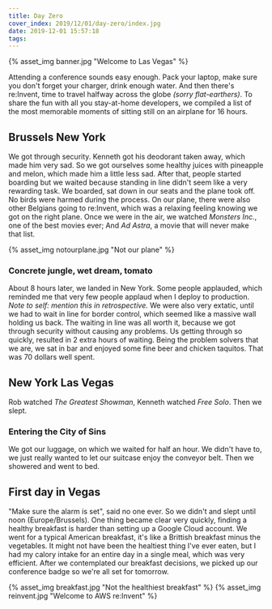 ```yaml
---
title: Day Zero
cover_index: 2019/12/01/day-zero/index.jpg
date: 2019-12-01 15:57:18
tags:
---
```

{% asset_img banner.jpg "Welcome to Las Vegas" %}

Attending a conference sounds easy enough. Pack your laptop, make sure you don't forget your charger, drink enough water. And then there's re:Invent, time to travel halfway across the globe *(sorry flat-earthers)*. To share the fun with all you stay-at-home developers, we compiled a list of the most memorable moments of sitting still on an airplane for 16 hours.

## Brussels <i class="icon fa-plane"></i> New York
We got through security. Kenneth got his deodorant taken away, which made him very sad. So we got ourselves some healthy juices with pineapple and melon, which made him a little less sad. After that, people started boarding but we waited because standing in line didn't seem like a very rewarding task. We boarded, sat down in our seats and the plane took off. No birds were harmed during the process. On our plane, there were also other Belgians going to re:Invent, which was a relaxing feeling knowing we got on the right plane. Once we were in the air, we watched *Monsters Inc.*, one of the best movies ever; And *Ad Astra*, a movie that will never make that list.

{% asset_img notourplane.jpg "Not our plane" %}

### Concrete jungle, wet dream, tomato
About 8 hours later, we landed in New York. Some people applauded, which reminded me that very few people applaud when I deploy to production. *Note to self: mention this in retrospective.* We were also very extatic, until we had to wait in line for border control, which seemed like a massive wall holding us back. 
The waiting in line was all worth it, because we got through security without causing any problems. Us getting through so quickly, resulted in 2 extra hours of waiting. Being the problem solvers that we are, we sat in bar and enjoyed some fine beer and chicken taquitos. That was 70 dollars well spent.

## New York <i class="icon fa-plane"></i> Las Vegas
Rob watched *The Greatest Showman*, Kenneth watched *Free Solo*. Then we slept.

### Entering the City of Sins
We got our luggage, on which we waited for half an hour. We didn't have to, we just really wanted to let our suitcase enjoy the conveyor belt. Then we showered and went to bed.

## First day in Vegas
"Make sure the alarm is set", said no one ever. So we didn't and slept until noon (Europe/Brussels). One thing became clear very quickly, finding a healthy breakfast is harder than setting up a Google Cloud account. We went for a typical American breakfast, it's like a Brittish breakfast minus the vegetables. It might not have been the healtiest thing I've ever eaten, but I had my calory intake for an entire day in a single meal, which was very efficient. After we contemplated our breakfast decisions, we picked up our conference badge so we're all set for tomorrow.

{% asset_img breakfast.jpg "Not the healthiest breakfast" %}
{% asset_img reinvent.jpg "Welcome to AWS re:Invent" %}
